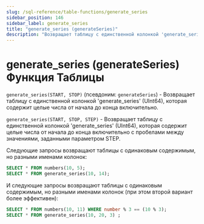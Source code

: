 ```yaml
---
slug: /sql-reference/table-functions/generate_series
sidebar_position: 146
sidebar_label: generate_series
title: "generate_series (generateSeries)"
description: "Возвращает таблицу с единственной колонкой 'generate_series' (UInt64), которая содержит целые числа от начала до конца включительно."
---
```



# generate_series (generateSeries) Функция Таблицы

`generate_series(START, STOP)` (псевдоним: `generateSeries`) - Возвращает таблицу с единственной колонкой 'generate_series' (UInt64), которая содержит целые числа от начала до конца включительно.

`generate_series(START, STOP, STEP)` - Возвращает таблицу с единственной колонкой 'generate_series' (UInt64), которая содержит целые числа от начала до конца включительно с пробелами между значениями, заданными параметром STEP.

Следующие запросы возвращают таблицы с одинаковым содержимым, но разными именами колонок:

``` sql
SELECT * FROM numbers(10, 5);
SELECT * FROM generate_series(10, 14);
```

И следующие запросы возвращают таблицы с одинаковым содержимым, но разными именами колонок (при этом второй вариант более эффективен):

``` sql
SELECT * FROM numbers(10, 11) WHERE number % 3 == (10 % 3);
SELECT * FROM generate_series(10, 20, 3) ;
```
